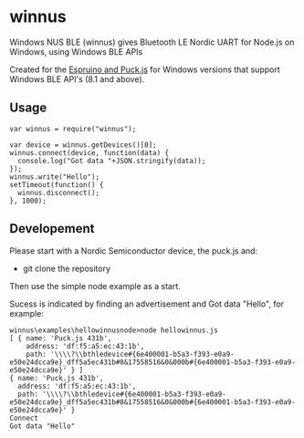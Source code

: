 # winnus

Windows NUS BLE (winnus) gives Bluetooth LE Nordic UART for Node.js on Windows, using Windows BLE APIs

Created for the [Espruino and Puck.js](http://www.espruino.com) for Windows versions that support Windows BLE API's (8.1 and above).

## Usage

```
var winnus = require("winnus");

var device = winnus.getDevices()[0];
winnus.connect(device, function(data) {
  console.log("Got data "+JSON.stringify(data));
});
winnus.write("Hello");
setTimeout(function() {
  winnus.disconnect();
}, 1000);
```

## Developement

Please start with a Nordic Semiconductor device, the puck.js and:

- git clone the repository

Then use the simple node example as a start.

Sucess is indicated by finding an advertisement and Got data "Hello", for example:

```
winnus\examples\hellowinnusnode>node hellowinnus.js
[ { name: 'Puck.js 431b',
    address: 'df:f5:a5:ec:43:1b',
    path: '\\\\?\\bthledevice#{6e400001-b5a3-f393-e0a9-e50e24dcca9e}_dff5a5ec431b#8&17558516&0&000b#{6e400001-b5a3-f393-e0a9-e50e24dcca9e}' } ]
{ name: 'Puck.js 431b',
  address: 'df:f5:a5:ec:43:1b',
  path: '\\\\?\\bthledevice#{6e400001-b5a3-f393-e0a9-e50e24dcca9e}_dff5a5ec431b#8&17558516&0&000b#{6e400001-b5a3-f393-e0a9-e50e24dcca9e}' }
Connect
Got data "Hello"
```
